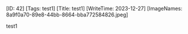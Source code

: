 [ID: 42]
[Tags: test1]
[Title: test1]
[WriteTime: 2023-12-27]
[ImageNames: 8a9f0a70-89e8-44bb-8664-bba772584826.jpeg]

test1